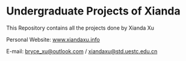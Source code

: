 # Undergraduate Projects of Xianda
This Repository contains all the projects done by Xianda Xu

Personal Website: www.xiandaxu.info

E-mail: bryce_xu@outlook.com / xiandaxu@std.uestc.edu.cn
